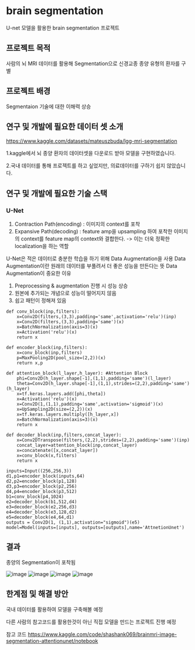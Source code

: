 # brain segmentation
U-net 모델을 활용한 brain segmentation 프로젝트

## 프로젝트 목적
사람의 뇌 MRI 데이터를 활용해 Segmentation으로 신경교종 종양 유형의 환자를 구별

## 프로젝트 배경
Segmentaion 기술에 대한 이해력 상승

## 연구 및 개발에 필요한 데이터 셋 소개
https://www.kaggle.com/datasets/mateuszbuda/lgg-mri-segmentation

1.kaggle에서 뇌 종양 환자의 데이터셋을 다운로드 받아 모델을 구현하였습니다.

2.국내 데이터를 통해 프로젝트를 하고 싶었지만, 의료데이터를 구하기 쉽지 않았습니다.


## 연구 및 개발에 필요한 기술 스택
### U-Net
1. Contraction Path(encoding) : 이미지의 context를 포착
2. Expansive Path(decoding) : feature amp을 upsampling 하여 포착한 이미지의 context를 feature map의 context와 결합한다.
  -> 이는 더욱 정확한 localization을 하는 역할
  
U-Net은 적은 데이터로 충분한 학습을 하기 위해 Data Augmentation을 사용
Data Augmentation이란 원래의 데이터를 부풀려서 더 좋은 성능을 만든다는 뜻
Data Augmentation이 중요한 이유
1. Preprocessing & augmentation 진행 시 성능 상승
2. 원본에 추가되는 개념으로 성능이 떨어지지 않음
3. 쉽고 패턴이 정해져 있음

      
```Python3
def conv_block(inp,filters):
    x=Conv2D(filters,(3,3),padding='same',activation='relu')(inp)
    x=Conv2D(filters,(3,3),padding='same')(x)
    x=BatchNormalization(axis=3)(x)
    x=Activation('relu')(x)
    return x

def encoder_block(inp,filters):
    x=conv_block(inp,filters)
    p=MaxPooling2D(pool_size=(2,2))(x)
    return x,p

def attention_block(l_layer,h_layer): #Attention Block
    phi=Conv2D(h_layer.shape[-1],(1,1),padding='same')(l_layer)
    theta=Conv2D(h_layer.shape[-1],(1,1),strides=(2,2),padding='same')(h_layer)
    x=tf.keras.layers.add([phi,theta])
    x=Activation('relu')(x)
    x=Conv2D(1,(1,1),padding='same',activation='sigmoid')(x)
    x=UpSampling2D(size=(2,2))(x)
    x=tf.keras.layers.multiply([h_layer,x])
    x=BatchNormalization(axis=3)(x)
    return x
    
def decoder_block(inp,filters,concat_layer):
    x=Conv2DTranspose(filters,(2,2),strides=(2,2),padding='same')(inp)
    concat_layer=attention_block(inp,concat_layer)
    x=concatenate([x,concat_layer])
    x=conv_block(x,filters)
    return x
    
inputs=Input((256,256,3))
d1,p1=encoder_block(inputs,64)
d2,p2=encoder_block(p1,128)
d3,p3=encoder_block(p2,256)
d4,p4=encoder_block(p3,512)
b1=conv_block(p4,1024)
e2=decoder_block(b1,512,d4)
e3=decoder_block(e2,256,d3)
e4=decoder_block(e3,128,d2)
e5=decoder_block(e4,64,d1)
outputs = Conv2D(1, (1,1),activation="sigmoid")(e5)
model=Model(inputs=[inputs], outputs=[outputs],name='AttnetionUnet')

```


## 결과
종양의 Segmentation이 포착됨

![image](https://user-images.githubusercontent.com/97720878/188047307-bfaa863c-2745-46e2-acf5-6efd4ca613a3.png)
![image](https://user-images.githubusercontent.com/97720878/188047351-796cf6c1-b3a4-4284-86d7-c80b04c82dd0.png)
![image](https://user-images.githubusercontent.com/97720878/188047379-6113cacc-91bd-4ca8-8908-c38a0b190b02.png)
![image](https://user-images.githubusercontent.com/97720878/188047215-9b9f7652-0c07-40ff-9ac7-3ab79ceee21d.png)


## 한계점 및 해결 방안
국내 데이터를 활용하여 모델을 구축해볼 예정

다른 사람의 참고코드를 활용한것이 아닌 직접 모델을 만드는 프로젝트 진행 예정


참고 코드
https://www.kaggle.com/code/shashank069/brainmri-image-segmentation-attentionunet/notebook
